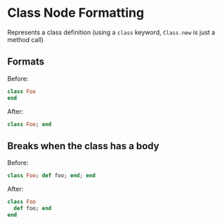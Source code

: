 <!-- BEGIN_AUTOGENERATED -->

# Class Node Formatting

Represents a class definition (using a `class` keyword, `Class.new` is just a method call)

<!-- END_AUTOGENERATED -->

## Formats

Before:

```ruby
class Foo
end
```

After:

```ruby
class Foo; end
```

## Breaks when the class has a body

Before:

```ruby
class Foo; def foo; end; end
```

After:

```ruby
class Foo
  def foo; end
end
```
